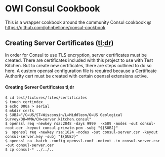 # OWI Consul Cookbook

This is a wrapper cookbook around the community Consul cookbook @ https://github.com/johnbellone/consul-cookbook

## Creating Server Certificates ([tl;dr](#creating-server-certificates-tldr))

In order for Consul to use TLS encryption, server certificates must be created. There are certificates included with this project to use with Test Kitchen. But to create new certificates, there are steps outlined to do so here. A custom openssl configuration file is required because a Certificate Authority cert must be created with certain openssl extensions active. 

#### Creating Server Certificates <a name="creating-server-certificates-tldr"></a>tl;dr

```
$ cd test/fixtures/files/certificates
$ touch certindex
$ echo 000a > serial
$ mkdir certs
$ SUBJ="/C=US/ST=Wisconsin/L=Middleon/O=US Geological Survey/OU=WMA/CN=server.kitchen.consul"
$ openssl req -newkey rsa:2048 -days 9999  -x509 -nodes -out consul-root.cer -keyout consul-private.pem -subj "${SUBJ}"
$  openssl req -newkey rsa:1024 -nodes -out consul-server.csr -keyout consul-server.key -subj "${SUBJ}"
$ openssl ca -batch -config openssl.conf -notext -in consul-server.csr -out consul-server.cer
$ cp consul-* ../../..
```
